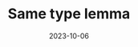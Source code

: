---
title: Same type lemma
date: 2023-10-06
status:
notes: 10-06-23-reading.pdf
arxiv: 
slides: 
code:
site:
paper: Based on a paper by Bukh and Vasileuski (<a href="https://arxiv.org/abs/2309.10731" target="_blank">link</a>).
presenters: Dmitrii Zakharov
series: Reading Group 
---